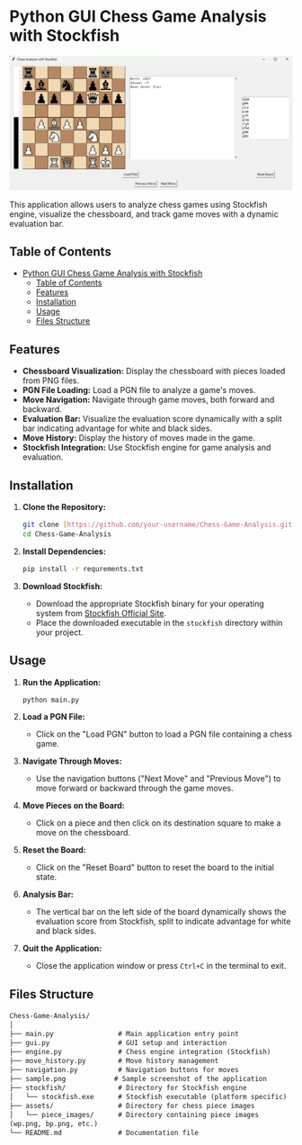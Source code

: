 # Python GUI Chess Game Analysis with Stockfish

![Sample Screenshot](sample.png)

This application allows users to analyze chess games using Stockfish engine, visualize the chessboard, and track game moves with a dynamic evaluation bar.

## Table of Contents

- [Python GUI Chess Game Analysis with Stockfish](#python-gui-chess-game-analysis-with-stockfish)
  - [Table of Contents](#table-of-contents)
  - [Features](#features)
  - [Installation](#installation)
  - [Usage](#usage)
  - [Files Structure](#files-structure)

## Features

- **Chessboard Visualization:** Display the chessboard with pieces loaded from PNG files.
- **PGN File Loading:** Load a PGN file to analyze a game's moves.
- **Move Navigation:** Navigate through game moves, both forward and backward.
- **Evaluation Bar:** Visualize the evaluation score dynamically with a split bar indicating advantage for white and black sides.
- **Move History:** Display the history of moves made in the game.
- **Stockfish Integration:** Use Stockfish engine for game analysis and evaluation.

## Installation

1. **Clone the Repository:**
   ```bash
   git clone [https://github.com/your-username/Chess-Game-Analysis.git](https://github.com/mominalix/Python-GUI-Chess-Game-Analysis-with-Stockfish.git)
   cd Chess-Game-Analysis
   ```

2. **Install Dependencies:**
   ```bash
   pip install -r requrements.txt
   ```

3. **Download Stockfish:**
   - Download the appropriate Stockfish binary for your operating system from [Stockfish Official Site](https://stockfishchess.org/download/).
   - Place the downloaded executable in the `stockfish` directory within your project.

## Usage

1. **Run the Application:**
   ```bash
   python main.py
   ```

2. **Load a PGN File:**
   - Click on the "Load PGN" button to load a PGN file containing a chess game.

3. **Navigate Through Moves:**
   - Use the navigation buttons ("Next Move" and "Previous Move") to move forward or backward through the game moves.

4. **Move Pieces on the Board:**
   - Click on a piece and then click on its destination square to make a move on the chessboard.

5. **Reset the Board:**
   - Click on the "Reset Board" button to reset the board to the initial state.

6. **Analysis Bar:**
   - The vertical bar on the left side of the board dynamically shows the evaluation score from Stockfish, split to indicate advantage for white and black sides.

7. **Quit the Application:**
   - Close the application window or press `Ctrl+C` in the terminal to exit.

## Files Structure

```
Chess-Game-Analysis/
│
├── main.py                # Main application entry point
├── gui.py                 # GUI setup and interaction
├── engine.py              # Chess engine integration (Stockfish)
├── move_history.py        # Move history management
├── navigation.py          # Navigation buttons for moves
├── sample.png            # Sample screenshot of the application
├── stockfish/             # Directory for Stockfish engine
│   └── stockfish.exe      # Stockfish executable (platform specific)
├── assets/                # Directory for chess piece images
│   └── piece_images/      # Directory containing piece images (wp.png, bp.png, etc.)
└── README.md              # Documentation file
```
